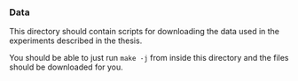 ### Data

This directory should contain scripts for downloading the data used in the
experiments described in the thesis.

You should be able to just run `make -j` from inside this directory and the
files should be downloaded for you.
